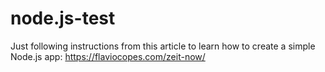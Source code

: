 # node.js-test


Just following instructions from this article to learn how to create a simple Node.js app: https://flaviocopes.com/zeit-now/
